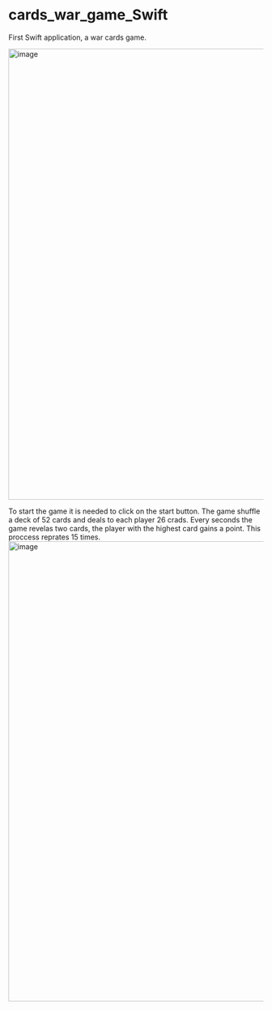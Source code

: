 # cards_war_game_Swift

First Swift application, a war cards game.

<img width="891" alt="image" src="https://user-images.githubusercontent.com/49244514/165075996-689facfd-7891-4c0d-8b25-873ace23cad7.png">

To start the game it is needed to click on the start button.
The game shuffle a deck of 52 cards and deals to each player 26 crads.
Every seconds the game revelas two cards, the player with the highest card gains a point.
This proccess reprates 15 times.
<img width="909" alt="image" src="https://user-images.githubusercontent.com/49244514/165076265-c41bd01f-4fab-4a22-b241-ee03b0fc145e.png">
